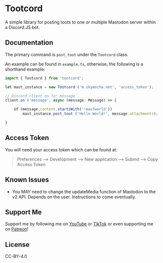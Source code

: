 # Tootcord

A simple library for posting toots to one or multiple Mastodon server within a Discord.JS bot. 

## Documentation

The primary command is `post_toot` under the `Tootcord` class.

An example can be found in `example.ts`, otherwise, the following is a shorthand example:

```ts
import { Tootcord } from 'tootcord';

let mast_instance = new Tootcord ('m.skymocha.net', 'access_token');

// Discord client.on for message
client.on ('message', async (message: Message) => {

    if (message.content.startsWith('!mastworld')) 
        mast_instance.post_toot ('Hello World!', message.attachments);

}

```

## Access Token

You will need your access token which can be found at:

> Preferences --> Development --> New application --> Submit --> Copy Access Token

## Known Issues

* You MAY need to change the updateMedia function of Mastodon to the v2 API. Depends on the user. Instructions to come eventually.

## Support Me

Support me by following me on [YouTube](https://www.youtube.com/@skymochi64) or [TikTok](https://www.tiktok.com/@skymochi64) or even supporting me on [Patreon](https://www.patreon.com/skymocha)!

## License  

CC-BY-4.0